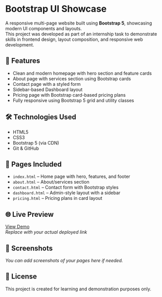 # Bootstrap UI Showcase

A responsive multi-page website built using **Bootstrap 5**, showcasing modern UI components and layouts.  
This project was developed as part of an internship task to demonstrate skills in frontend design, layout composition, and responsive web development.

## 🚀 Features
- Clean and modern homepage with hero section and feature cards
- About page with services section using Bootstrap cards
- Contact page with a styled form
- Sidebar-based Dashboard layout
- Pricing page with Bootstrap card-based pricing plans
- Fully responsive using Bootstrap 5 grid and utility classes

## 🛠 Technologies Used
- HTML5
- CSS3
- Bootstrap 5 (via CDN)
- Git & GitHub

## 📁 Pages Included
- `index.html` – Home page with hero, features, and footer
- `about.html` – About/services section
- `contact.html` – Contact form with Bootstrap styles
- `dashboard.html` – Admin-style layout with a sidebar
- `pricing.html` – Pricing plans in card layout

## 🌐 Live Preview
[View Demo](https://github.com/Sp-supriya/bootstrap-ui-showcase)  
_Replace with your actual deployed link_

## 📸 Screenshots
_You can add screenshots of your pages here if needed._

## 📄 License
This project is created for learning and demonstration purposes only.
